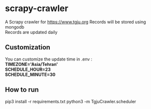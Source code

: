 # scrapy-crawler
A Scrapy crawler for https://www.tgju.org
Records will be stored using mongodb<br>
Records are updated daily<br>
## Customization
You can customize the update time in .env :<br>
**TIMEZONE='Asia/Tehran'**<br>
**SCHEDULE_HOUR=23**<br>
**SCHEDULE_MINUTE=30**<br>

## How to run
pip3 install -r requirements.txt
python3 -m TgjuCrawler.scheduler
